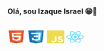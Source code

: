 ### Olá, sou Izaque Israel 😁👋

<!--
**Isaac-Israel/isaac-israel** is a ✨ _special_ ✨ repository because its `README.md` (this file) appears on your GitHub profile.

Here are some ideas to get you started:

- 🔭 Hoje sou desenvolvedor Full Stack ...
- 🌱 Atualmente estou estudando engenharia de software e aperfiçoando meu Node ...
- 👯 I’m looking to collaborate on ...
- 🤔 I’m looking for help with ...
- 💬 Ask me about ...
- 📫 Contate-me através do email: iisrael.afv@gmail.com ...
- 😄 Pronouns: ...
- ⚡ Fun fact: ...
-->
<div style="display: inline_block"><br>

  <img align="center" alt="Rafa-HTML" height="30" width="40" src="https://raw.githubusercontent.com/devicons/devicon/master/icons/html5/html5-original.svg">
  <img align="center" alt="Rafa-CSS" height="30" width="40" src="https://raw.githubusercontent.com/devicons/devicon/master/icons/css3/css3-original.svg">
  <img align="center" alt="Rafa-Js" height="30" width="40" src="https://raw.githubusercontent.com/devicons/devicon/master/icons/javascript/javascript-plain.svg">
  <img align="center" alt="Rafa-React" height="30" width="40" src="https://raw.githubusercontent.com/devicons/devicon/master/icons/react/react-original.svg">
 </div>
